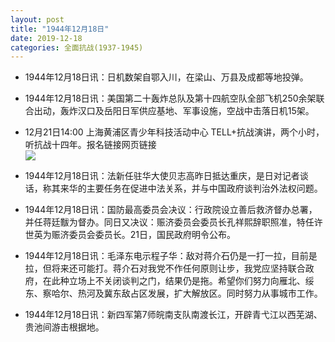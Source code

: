 ```yaml
---
layout: post
title: "1944年12月18日"
date: 2019-12-18
categories: 全面抗战(1937-1945)
---
```


<meta name="referrer" content="no-referrer" />

- 1944年12月18日讯：日机数架自鄂入川，在梁山、万县及成都等地投弹。 

- 1944年12月18日讯：美国第二十轰炸总队及第十四航空队全部飞机250余架联合出动，轰炸汉口及岳阳日军供应基地、军事设施，空战中击落日机15架。 

- 12月21日14:00 上海黄浦区青少年科技活动中心  TELL+抗战演讲，两个小时，听抗战十四年。报名链接网页链接 <br/><img src="https://wx4.sinaimg.cn/large/aca367d8gy1ga11uwmep1j22m01gxhdt.jpg" />

- 1944年12月18日讯：法新任驻华大使贝志高昨日抵达重庆，是日对记者谈话，称其来华的主要任务在促进中法关系，并与中国政府谈判治外法权问题。 

- 1944年12月18日讯：国防最高委员会决议：行政院设立善后救济督办总署，并任蒋廷黻为督办。同日又决议：赈济委员会委员长孔祥熙辞职照准，特任许世英为赈济委员会委员长。21日，国民政府明令公布。 

- 1944年12月18日讯：毛泽东电示程子华：敌对蒋介石仍是一打一拉，目前是拉，但将来还可能打。蒋介石对我党不作任何原则让步，我党应坚持联合政府，在此种立场上不关闭谈判之门，结果仍是拖。希望你们努力向雁北、绥东、察哈尔、热河及冀东敌占区发展，扩大解放区。同时努力从事城市工作。 

- 1944年12月18日讯：新四军第7师皖南支队南渡长江，开辟青弋江以西芜湖、贵池间游击根据地。 

